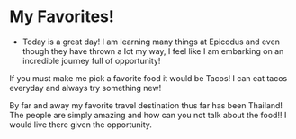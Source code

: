 # My Favorites!

* Today is a great day!  I am learning many things at Epicodus and even though they have thrown a lot my way, I feel like I am embarking on an incredible journey full of opportunity!

If you must make me pick a favorite food it would be Tacos!  I can eat tacos everyday and always try something new!

By far and away my favorite travel destination thus far has been Thailand!  The people are simply amazing and how can you not talk about the food!!  I would live there given the opportunity.  

